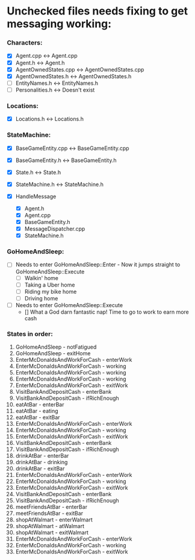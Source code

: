 Unchecked files needs fixing to get messaging working:
============================================

### Characters:
- [x] Agent.cpp <-> Agent.cpp
- [x] Agent.h <-> Agent.h
- [x] AgentOwnedStates.cpp <-> AgentOwnedStates.cpp
- [x] AgentOwnedStates.h <-> AgentOwnedStates.h
- [ ] EntityNames.h <-> EntityNames.h
- [ ] Personalities.h <-> Doesn't exist 

### Locations:
- [x] Locations.h <-> Locations.h

### StateMachine:
- [x] BaseGameEntity.cpp <-> BaseGameEntity.cpp
- [x] BaseGameEntity.h <-> BaseGameEntity.h
- [x] State.h <-> State.h
- [x] StateMachine.h <-> StateMachine.h

- [x] HandleMessage
    - [x] Agent.h
    - [x] Agent.cpp
    - [x] BaseGameEntity.h
    - [x] MessageDispatcher.cpp
    - [x] StateMachine.h

### GoHomeAndSleep:
- [ ] Needs to enter GoHomeAndSleep::Enter - Now it jumps straight to GoHomeAndSleep::Execute
    - [ ] Walkin' home
    - [ ] Taking a Uber home
    - [ ] Riding my bike home
    - [ ] Driving home

- [ ] Needs to enter GoHomeAndSleep::Execute
    - [] What a God darn fantastic nap! Time to go to work to earn more cash

### States in order:
1. GoHomeAndSleep - notFatigued
2. GoHomeAndSleep - exitHome
3. EnterMcDonaldsAndWorkForCash - enterWork
4. EnterMcDonaldsAndWorkForCash - working
5. EnterMcDonaldsAndWorkForCash - working
6. EnterMcDonaldsAndWorkForCash - working
7. EnterMcDonaldsAndWorkForCash - exitWork
8. VisitBankAndDepositCash - enterBank
9. VisitBankAndDepositCash - ifRichEnough
10. eatAtBar - enterBar
11. eatAtBar - eating
12. eatAtBar - exitBar
13. EnterMcDonaldsAndWorkForCash - enterWork
14. EnterMcDonaldsAndWorkForCash - working
15. EnterMcDonaldsAndWorkForCash - exitWork
16. VisitBankAndDepositCash - enterBank
17. VisitBankAndDepositCash - ifRichEnough
18. drinkAtBar - enterBar
19. drinkAtBar - drinking
20. drinkAtBar - exitBar
21. EnterMcDonaldsAndWorkForCash - enterWork 
22. EnterMcDonaldsAndWorkForCash - working 
23. EnterMcDonaldsAndWorkForCash - exitWork 
24. VisitBankAndDepositCash - enterBank 
25. VisitBankAndDepositCash - ifRichEnough
26. meetFriendsAtBar - enterBar
27. meetFriendsAtBar - exitBar
28. shopAtWalmart - enterWalmart
29. shopAtWalmart - atWalmart
30. shopAtWalmart - exitWalmart
31. EnterMcDonaldsAndWorkForCash - enterWork 
32. EnterMcDonaldsAndWorkForCash - working 
33. EnterMcDonaldsAndWorkForCash - exitWork 